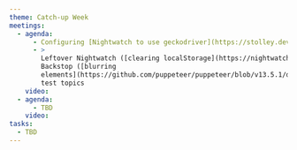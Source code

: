 ```yaml
---
theme: Catch-up Week
meetings:
  - agenda:
      - Configuring [Nightwatch to use geckodriver](https://stolley.dev/properly-configuring-nightwatch-to-run-geckodriver/)
      - >
        Leftover Nightwatch ([clearing localStorage](https://nightwatchjs.org/api/execute.html)) and
        Backstop ([blurring
        elements](https://github.com/puppeteer/puppeteer/blob/v13.5.1/docs/api.md#pageevalselector-pagefunction-args-1))
        test topics
    video:
  - agenda:
      - TBD
    video:
tasks:
  - TBD
---
```

